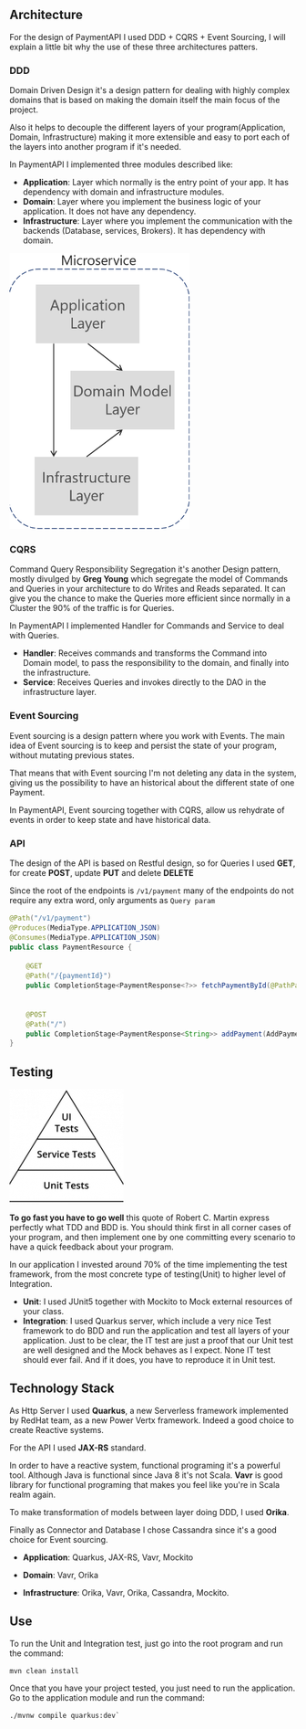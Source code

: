 
## Architecture

For the design of PaymentAPI I used DDD + CQRS + Event Sourcing, I will explain a little bit why the use of these three architectures patters.

### DDD

Domain Driven Design it's a design pattern for dealing with highly complex domains that is based on making the domain itself the main focus of the project.

Also it helps to decouple the different layers of your program(Application, Domain, Infrastructure) making it more extensible and easy to port each of the layers into another program if it's needed.

In PaymentAPI I implemented three modules described like:

* **Application**: Layer which normally is the entry point of your app. It has dependency with domain and infrastructure modules.
* **Domain**: Layer where you implement the business logic of your application. It does not have any dependency.
* **Infrastructure**: Layer where you implement the communication with the backends (Database, services, Brokers). It has dependency with domain.

![My image](img/ddd.png)

### CQRS

Command Query Responsibility Segregation it's another Design pattern, mostly divulged by **Greg Young** which segregate the model of Commands and Queries
in your architecture to do Writes and Reads separated. It can give you the chance to make the Queries more efficient since normally in a Cluster the 90% of the traffic
is for Queries.

In PaymentAPI I implemented Handler for Commands and Service to deal with Queries.

* **Handler**: Receives commands and transforms the Command into Domain model, to pass the responsibility to the domain, and finally into the infrastructure.
* **Service**: Receives Queries and invokes directly to the DAO in the infrastructure layer.

### Event Sourcing

Event sourcing is a design pattern where you work with Events. The main idea of Event sourcing is to keep and persist the state of your program, without mutating previous states.

That means that with Event sourcing I'm not deleting any data in the system, giving us the possibility to have an historical about the different state of one Payment.

In PaymentAPI, Event sourcing together with CQRS, allow us rehydrate of events in order to keep state and have historical data.

### API

The design of the API is based on Restful design, so for Queries I used **GET**, for create **POST**, update **PUT** and delete **DELETE**

Since the root of the endpoints is `/v1/payment` many of the endpoints do not require any extra word, only arguments as `Query param`

```.java
@Path("/v1/payment")
@Produces(MediaType.APPLICATION_JSON)
@Consumes(MediaType.APPLICATION_JSON)
public class PaymentResource {

    @GET
    @Path("/{paymentId}")
    public CompletionStage<PaymentResponse<?>> fetchPaymentById(@PathParam("paymentId") String id)
    
    
    @POST
    @Path("/")
    public CompletionStage<PaymentResponse<String>> addPayment(AddPaymentCommand addPaymentCommand)     
}
```

## Testing

![My image](img/testPyramid.png)

**To go fast you have to go well** this quote of Robert C. Martin express perfectly what TDD and BDD is. You should think first in all corner cases of your program, and then implement 
one by one committing every scenario to have a quick feedback about your program.
 
In our application I invested around 70% of the time implementing the test framework, from the most concrete type of testing(Unit) to higher level of Integration.

* **Unit**: I used JUnit5 together with Mockito to Mock external resources of your class.
* **Integration**: I used Quarkus server, which include a very nice Test framework to do BDD and run the application and test all layers of your application.
Just to be clear, the IT test are just a proof that our Unit test are well designed and the Mock behaves as I expect. None IT test should ever fail. And if it does, 
you have to reproduce it in Unit test.

## Technology Stack

As Http Server I used **Quarkus**, a new Serverless framework implemented by RedHat team, as a new Power Vertx framework. Indeed a good choice to create Reactive systems.

For the API I used **JAX-RS** standard.

In order to have a reactive system, functional programing it's a powerful tool. Although Java is functional since Java 8 it's not Scala. **Vavr** is good library for functional 
programing that makes you feel like you're in Scala realm again.

To make transformation of models between layer doing DDD, I used **Orika**.

Finally as Connector and Database I chose Cassandra since it's a good choice for Event sourcing.

* **Application**: Quarkus, JAX-RS, Vavr, Mockito

* **Domain**: Vavr, Orika

* **Infrastructure**: Orika, Vavr, Orika, Cassandra, Mockito.


## Use

To run the Unit and Integration test, just go into the root program and run the command:

```
mvn clean install
```

Once that you have your project tested, you just need to run the application. Go to the application module and run the command:

```
./mvnw compile quarkus:dev`
```
 
